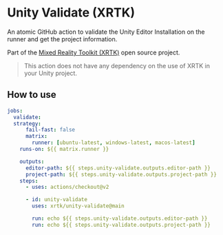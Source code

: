 # Unity Validate (XRTK)

An atomic GitHub action to validate the Unity Editor Installation on the runner and get the project information.

Part of the [Mixed Reality Toolkit (XRTK)](https://github.com/XRTK) open source project.

> This action does not have any dependency on the use of XRTK in your Unity project.

## How to use

```yaml
jobs:
  validate:
  strategy:
      fail-fast: false
      matrix:
        runner: [ubuntu-latest, windows-latest, macos-latest]
    runs-on: ${{ matrix.runner }}

    outputs:
      editor-path: ${{ steps.unity-validate.outputs.editor-path }}
      project-path: ${{ steps.unity-validate.outputs.project-path }}
    steps:
      - uses: actions/checkout@v2

      - id: unity-validate
        uses: xrtk/unity-validate@main

        run: echo ${{ steps.unity-validate.outputs.editor-path }}
        run: echo ${{ steps.unity-validate.outputs.project-path }}
```
